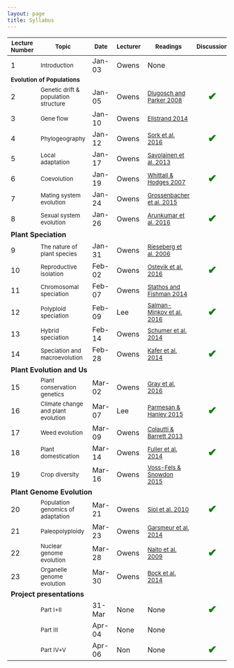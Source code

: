 ```yaml
---
layout: page
title: Syllabus
---
```



<table>
<thead><tr class="tableizer-firstrow"><th><sub>Lecture Number</sub></th><th><sub>Topic</sub></th><th><sub>Date</sub></th><th><sub>Lecturer</sub></th><th><sub>Readings</sub></th><th><sub>Discussion</sub></th><th><sub>Quiz</sub></th><th><sub>Project due</sub></th></tr></thead><tbody>
 <tr><td>1</td><td><sub>Introduction</sub></td><td>Jan-03</td><td>Owens</td><td>None</td><td>&nbsp;</td><td>&nbsp;</td><td>&nbsp;</td></tr>
 <tr><td colspan="8"> <b><sub>Evolution of Populations</sub></b> </td></tr>
 <tr><td>2</td><td><sub>Genetic drift & population structure</sub></td><td>Jan-05</td><td>Owens</td><td><sub><a href="/papers/Dlugosch2008.pdf">Dlugosch and Parker 2008</a></sub></td><td align="center" style="text-align:center; font-size:150%; font-weight:bold; color:green;">&#10004;</td><td>&nbsp;</td><td>&nbsp;</td></tr>
 <tr><td>3</td><td><sub>Gene flow </sub></td><td>Jan-10</td><td>Owens</td><td><sub><a href="/papers/Ellstrand2014.pdf">Ellstrand 2014</a></sub></td><td>&nbsp;</td><td>&nbsp;</td><td>&nbsp;</td></tr>
 <tr><td>4</td><td><sub>Phylogeography</sub></td><td>Jan-12</td><td>Owens</td><td><sub><a href="/papers/Sork2016.pdf">Sork et al. 2016</a></sub></td><td align="center" style="text-align:center; font-size:150%; font-weight:bold; color:green;">&#10004;</td><td>&nbsp;</td><td>&nbsp;</td></tr>
 <tr><td>5</td><td><sub>Local adaptation</sub> </td><td>Jan-17</td><td>Owens</td><td><sub><a href="/papers/Savolainen2013.pdf">Savolainen et al. 2013</a></sub></td><td>&nbsp;</td><td align="center" style="text-align:center; font-size:150%; font-weight:bold; color:green;">&#10004;</td><td>&nbsp;</td></tr>
 <tr><td>6</td><td><sub>Coevolution</sub> </td><td>Jan-19</td><td>Owens</td><td><sub><a href="/papers/Whittall2007.pdf">Whittall & Hodges 2007</a></sub></td><td align="center" style="text-align:center; font-size:150%; font-weight:bold; color:green;">&#10004;</td><td>&nbsp;</td><td>&nbsp;</td></tr>
 <tr><td>7</td><td><sub>Mating system evolution</sub> </td><td>Jan-24</td><td>Owens</td><td><sub><a href="/papers/Grossenbacher2015.pdf">Grossenbacher et al. 2015</a></sub></td><td>&nbsp;</td><td>&nbsp;</td><td>&nbsp;</td></tr>
 <tr><td>8</td><td><sub>Sexual system evolution</sub> </td><td>Jan-26</td><td>Owens</td><td><sub><a href="/papers/Arunkumar2016.pdf">Arunkumar et al. 2016</a></sub></td><td align="center" style="text-align:center; font-size:150%; font-weight:bold; color:green;">&#10004;</td><td>&nbsp;</td><td>&nbsp;</td></tr>
 <tr><td colspan="8"><b>Plant Speciation</b></td></tr>
 <tr><td>9</td><td><sub>The nature of plant species</sub> </td><td>Jan-31</td><td>Owens</td><td><sub><a href="/papers/Rieseberg2006.pdf">Rieseberg et al. 2006</a></sub> </td><td>&nbsp;</td><td align="center" style="text-align:center; font-size:150%; font-weight:bold; color:green;">&#10004;</td><td>&nbsp;</td></tr>
 <tr><td>10</td><td><sub>Reproductive isolation</sub> </td><td>Feb-02</td><td>Owens</td><td><sub><a href="/papers/Ostevik2016.pdf">Ostevik et al. 2016</a></sub></td><td align="center" style="text-align:center; font-size:150%; font-weight:bold; color:green;">&#10004;</td><td>&nbsp;</td><td>&nbsp;</td></tr>
 <tr><td>11</td><td><sub>Chromosomal speciation</sub> </td><td>Feb-07</td><td>Owens</td><td><sub><a href="/papers/Stathos2014.pdf">Stathos and Fishman 2014</a></sub></td><td>&nbsp;</td><td>&nbsp;</td><td>&nbsp;</td></tr>
 <tr><td>12</td><td><sub>Polyploid speciation</sub> </td><td>Feb-09</td><td>Lee</td><td><sub><a href="/papers/Salman-Minkov2016.pdf">Salman-Minkov et al. 2016</a></sub></td><td align="center" style="text-align:center; font-size:150%; font-weight:bold; color:green;">&#10004;</td><td>&nbsp;</td><td>&nbsp;</td></tr>
 <tr><td>13</td><td><sub>Hybrid speciation</sub></td><td>Feb-14</td><td>Owens</td><td><sub><a href="/papers/Schumer2014.pdf">Schumer et al. 2014</a></sub></td><td>&nbsp;</td><td align="center" style="text-align:center; font-size:150%; font-weight:bold; color:green;">&#10004;</td><td>&nbsp;</td></tr>
 <tr><td>14</td><td><sub>Speciation and macroevolution</sub> </td><td>Feb-28</td><td>Owens</td><td><sub><a href="/papers/Kafer2014.pdf">Kafer et al. 2014</a></sub></td><td align="center" style="text-align:center; font-size:150%; font-weight:bold; color:green;">&#10004;</td><td>&nbsp;</td><td align="center" style="text-align:center; font-size:150%; font-weight:bold; color:green;">&#10004;</td></tr>
 <tr><td colspan="8"><b>Plant Evolution and Us</b></td></tr>
 <tr><td>15</td><td><sub>Plant conservation genetics</sub> </td><td>Mar-02</td><td>Owens</td><td><sub><a href="/papers/Gray2016.pdf">Gray et al. 2016</a></sub> </td><td>&nbsp;</td><td>&nbsp;</td><td>&nbsp;</td></tr>
 <tr><td>16</td><td><sub>Climate change and plant evolution</sub> </td><td>Mar-07</td><td>Lee</td><td><sub><a href="/papers/Parmesan2015.pdf">Parmesan & Hanley 2015</a></sub> </td><td align="center" style="text-align:center; font-size:150%; font-weight:bold; color:green;">&#10004;</td><td>&nbsp;</td><td>&nbsp;</td></tr>
 <tr><td>17</td><td><sub>Weed evolution</sub> </td><td>Mar-09</td><td>Owens</td><td><sub><a href="/papers/Colautti2013.pdf">Colautti & Barrett 2013</a></sub></td><td>&nbsp;</td><td align="center" style="text-align:center; font-size:150%; font-weight:bold; color:green;">&#10004;</td><td>&nbsp;</td></tr>
 <tr><td>18</td><td><sub>Plant domestication</sub></td><td>Mar-14</td><td>Owens</td><td><sub><a href="Fuller2014.pdf">Fuller et al. 2014</a></sub></td><td align="center" style="text-align:center; font-size:150%; font-weight:bold; color:green;">&#10004;</td><td>&nbsp;</td><td>&nbsp;</td></tr>
 <tr><td>19</td><td><sub>Crop diversity</sub> </td><td>Mar-16</td><td>Owens</td><td><sub><a href="/papers/Voss-Fels2015.pdf">Voss-Fels & Snowdon 2015</a></sub></td><td>&nbsp;</td><td>&nbsp;</td><td>&nbsp;</td></tr>
 <tr><td colspan="8"><b>Plant Genome Evolution</b></td></tr>
 <tr><td>20</td><td><sub>Population genomics of adaptation</sub> </td><td>Mar-21</td><td>Owens</td><td><sub><a href="/papers/Siol2010.pdf">Siol et al. 2010</a></sub></td><td align="center" style="text-align:center; font-size:150%; font-weight:bold; color:green;">&#10004;</td><td>&nbsp;</td><td>&nbsp;</td></tr>
 <tr><td>21</td><td><sub>Paleopolyploidy</sub> </td><td>Mar-23</td><td>Owens</td><td><sub><a href="/papers/Garsmeur2014.pdf">Garsmeur et al. 2014</a></sub></td><td>&nbsp;</td><td align="center" style="text-align:center; font-size:150%; font-weight:bold; color:green;">&#10004;</td><td>&nbsp;</td></tr>
 <tr><td>22</td><td><sub>Nuclear genome evolution</sub> </td><td>Mar-28</td><td>Owens</td><td><sub><a href="/papers/Naito2009.pdf">Naito et al. 2009</a></sub></td><td align="center" style="text-align:center; font-size:150%; font-weight:bold; color:green;">&#10004;</td><td>&nbsp;</td><td>&nbsp;</td></tr>
 <tr><td>23</td><td><sub>Organelle genome evolution</sub> </td><td>Mar-30</td><td>Owens</td><td><sub><a href="/papers/Bock2014.pdf">Bock et al. 2014</a></sub></td><td>&nbsp;</td><td>&nbsp;</td><td>&nbsp;</td></tr>
 <tr><td colspan="8"><b>Project presentations</b></td></tr>
 <tr><td>&nbsp;</td><td><sub>Part I+II</sub></td><td>31-Mar</td><td>None</td><td>None</td><td align="center" style="text-align:center; font-size:150%; font-weight:bold; color:green;">&#10004;</td><td align="center" style="text-align:center; font-size:150%; font-weight:bold; color:green;">&#10004;</td><td>&nbsp;</td></tr>
 <tr><td>&nbsp;</td><td><sub>Part III</sub></td><td>Apr-04</td><td>None</td><td>None</td><td>&nbsp;</td><td>&nbsp;</td><td>&nbsp;</td></tr>
 <tr><td>&nbsp;</td><td><sub>Part IV+V</sub></td><td>Apr-06</td><td>Non</td><td>None</td><td align="center" style="text-align:center; font-size:150%; font-weight:bold; color:green;">&#10004;</td><td>&nbsp;</td><td align="center" style="text-align:center; font-size:150%; font-weight:bold; color:green;">&#10004;</td></tr>
</tbody></table>
